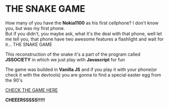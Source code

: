 
<h1>THE SNAKE GAME</h1>
<p>How many of you have the <b>Nokia1100</b> as his first cellphone? I don't know you, but was my first phone. <br>
    But if you didn't, you maybe ask, what it's the deal with that phone, well let me tell you, that phone have two
    awesome features a flashlight and wait for it... THE SNAKE GAME
</p>
<p>This reconstruction of the snake it's a part of the program called <b>JSSOCIETY</b> in which we just play with
    <b>Javascript</b> for fun
</p>

<span>The game was builded in <b>Vanilla JS</b> and if you play it with your phone(or check it with the devtools) you
    are gonna to find a special easter egg from the 90's</span>

<a href="https://github.com/southamericanbear/snake">CHECK THE GAME HERE</a>

<B>CHEEERSSSSS!!!!!</B>
